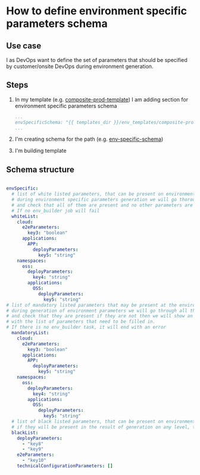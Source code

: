 # How to define environment specific parameters schema

## Use case

I as DevOps want to define the set of parameters that should be specified by customer/onsite DevOps during environment generation.

## Steps

1. In my template (e.g. [composite-prod-template](/docs/samples/templates/env_templates/composite-prod.yaml)) I am adding section for environment specific parameters schema

    ```yaml
    ...
    envSpecificSchema: "{{ templates_dir }}/env_templates/composite-prod/env-specific-schema.yml"
    ...
    ```

2. I'm creating schema for the path (e.g. [env-specific-schema](/docs/samples/templates/env_templates/composite-prod/env-specific-schema.yml))

3. I'm building template

## Schema structure

```yaml

envSpecific:
  # list of white listed parameters, that can be present on environment specific level
  # during environment specific parameters generation we will go thorough parameters 
  # and check that all of them are present and no other parameters are present. 
  # If no env_builder job will fail
  whiteList:
    cloud:
      e2eParameters:
        key3: "boolean"
      applications:
        APP:
          deployParameters: 
            key5: "string"
    namespaces:
      oss:
        deployParameters: 
          key4: "string"
        applications:
          OSS:
            deployParameters: 
              key5: "string"
# list of mandatory listed parameters that may be present at the environment level
# during generation of environment parameters we will go through all the parameters
# and check that they are present if they are not then we will show an error 
# with the list of parameters that need to be filled in.
# If there is no env_builder task, it will end with an error
  mandatoryList:
    cloud:
      e2eParameters:
        key3: "boolean"
      applications:
        APP:
          deployParameters: 
            key5: "string"
    namespaces:
      oss:
        deployParameters: 
          key4: "string"
        applications:
          OSS:
            deployParameters: 
              key5: "string"
  # list of black listed parameters, that can be present on environment specific level
  # if they will be present in the result of generation on any level, than env_builder job will fail
  blackList:
    deployParameters:
      - "key8"
      - "key9"
    e2eParameters:
      - "key10"
    technicalConfigurationParameters: []
```
